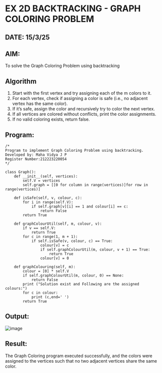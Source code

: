 # EX 2D BACKTRACKING - GRAPH COLORING PROBLEM
## DATE: 15/3/25
## AIM:
To solve the Graph Coloring Problem using backtracking

## Algorithm
1. Start with the first vertex and try assigning each of the m colors to it.
2. For each vertex, check if assigning a color is safe (i.e., no adjacent vertex has the same color).
3. If it’s safe, assign the color and recursively try to color the next vertex.
4. If all vertices are colored without conflicts, print the color assignments.
5. If no valid coloring exists, return false.  

## Program:
```
/*
Program to implement Graph Coloring Problem using backtracking.
Developed by: Maha Vidya J P
Register Number:212223220054 
*/
```
```
class Graph():
    def __init__(self, vertices):
        self.V = vertices
        self.graph = [[0 for column in range(vertices)]for row in range(vertices)]
 
    def isSafe(self, v, colour, c):
        for i in range(self.V):
            if self.graph[v][i] == 1 and colour[i] == c:
                return False
        return True

    def graphColourUtil(self, m, colour, v):
        if v == self.V:
            return True
        for c in range(1, m + 1):
            if self.isSafe(v, colour, c) == True:
                colour[v] = c
                if self.graphColourUtil(m, colour, v + 1) == True:
                    return True
                colour[v] = 0

    def graphColouring(self, m):
        colour = [0] * self.V
        if self.graphColourUtil(m, colour, 0) == None:
            return False
        print ("Solution exist and Following are the assigned colours:")
        for c in colour:
            print (c,end=' ')
        return True
```

## Output:
![image](https://github.com/user-attachments/assets/5ae963ba-f4d8-4b18-a9aa-082e405796b6)




## Result:
The Graph Coloring program executed successfully, and the colors were assigned to the vertices such that no two adjacent vertices share the same color.
